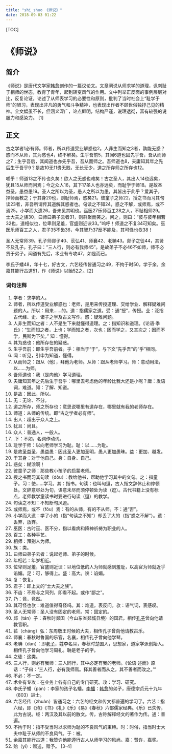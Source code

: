 ```yaml
---
title: "shi_shuo 《师说》"
date: 2018-09-03 01:22
---
```


[TOC]

# 《师说》



## 简介

《师说》是唐代文学家[韩愈](https://baike.baidu.com/item/%E9%9F%A9%E6%84%88/127407)创作的一篇议论文。文章阐说从师求学的道理，讽刺耻于相师的世态，教育了青年，起到转变风气的作用。文中列举正反面的事例层层对比，反复论证，论述了从师表学习的必要性和原则，批判了当时社会上“耻学于师”的陋习，表现出非凡的勇气和斗争精神，也表现出作者不顾世俗独抒己见的精神。全文幅虽不长，但涵义深广，论点鲜明，结构严谨，说理透彻，富有较强的说服力和感染力。 [1] 



## 正文

古之学者1必有师。师者，所以传道受业解惑也2。人非生而知之3者，孰能无惑？惑而不从师，其为惑也4，终不解矣。生乎吾前5，其闻6道也固先乎吾，吾从而师之7；生乎吾后，其闻道也亦先乎吾，吾从而师之。吾师道也8，夫庸知其年之先后生于吾乎9？是故10无11贵无贱，无长无少，道之所存师之所存也12。

嗟乎！师道13之不传也久矣！欲人之无惑也难矣！古之圣人，其出人14也远矣，犹且15从师而问焉；今之众人16，其下17圣人也亦远矣，而耻学于师18。是故圣益圣，愚益愚19。圣人之所以为圣，愚人之所以为愚，其皆出于此乎？爱其子，择师而教之；于其身20也，则耻师焉，惑矣21。彼童子之师22，授之书而习其句读23者，非吾所谓传其道解其惑者也。句读之不知24，惑之不解，或师焉，或不焉25，小学而大遗26，吾未见其明也。巫医27乐师百工28之人，不耻相师29。士大夫之族30，曰师曰弟子云者31，则群聚而笑之。问之，则曰：“彼与彼年相若32也，道相似也，位卑则足羞，官盛则近谀33。”呜呼！师道之不复34可知矣。巫医乐师百工之人，君子35不齿36，今其智乃37反不能及，其可怪也欤38！

圣人无常师39。孔子师郯子40、苌弘41、师襄42、老聃43。郯子之徒44，其贤不及孔子。孔子曰：“三人行，则必有我师45”。是故弟子不必46不如师，师不必贤于弟子。闻道有先后，术业有专攻47，如是而已。

李氏子蟠48，年十七，好古文，六艺经传皆通习之49，不拘于时50，学于余。余嘉其能行古道51，作《师说》以贻52之。[2] 



### 词句注释

1. 学者：求学的人。
2. 师者，所以传道受业解惑也：老师，是用来传授道理、交给学业、解释疑难问题的人。所以：用来……的。道：指儒家之道。受：通“授”，传授。业：泛指古代经、史、诸子之学及古文写作。惑：疑难问题。
3. 人非生而知之者：人不是生下来就懂得道理。之：指知识和道理。《论语·季氏》：“生而知之者，上也；学而知之者，次也；困而学之，又其次之；困而不学，民斯为下矣。” 知：懂得。
4. 其为惑也：他所存在的疑惑。
5. 生乎吾前：即生乎吾前者。乎：相当于“于”，与下文“先乎吾”的“乎”相同。
6. 闻：听见，引申为知道，懂得。
7. 从而师之：跟从（他），拜他为老师。从师：跟从老师学习。师：意动用法，以……为师。
8. 吾师道也：我（是向他）学习道理。
9. 夫庸知其年之先后生于吾乎：哪里去考虑他的年龄比我大还是小呢？庸：发语词，难道。知：了解、知道。
10. 是故：因此，所以。
11. 无：无论、不分。
12. 道之所存，师之所存也：意思说哪里有道存在，哪里就有我的老师存在。
13. 师道：从师的传统。即“古之学者必有师”。
14. 出人：超出于众人之上。
15. 犹且：尚且。
16. 众人：普通人，一般人。
17. .下：不如，名词作动词。
18. 耻学于师：以向老师学习为耻。耻：以……为耻。
19. 是故圣益圣，愚益愚：因此圣人更加圣明，愚人更加愚昧。益：更加、越发。
20. 于其身：对于他自己。身：自身、自己。
21. 惑矣：糊涂啊！
22. 彼童子之师：那些教小孩子的启蒙老师。
23. 授之书而习其句读（dòu）：教给他书，帮助他学习其中的文句。之：指童子。习：使……学习。其：指书。句读：也叫句逗，古人指文辞休止和停顿处。文辞意尽处为句，语意未尽而须停顿处为读（逗）。古代书籍上没有标点，老师教学童读书时要进行句读（逗）的教学。
24. 句读之不知：不知断句风逗。
25. 或师焉，或不（fǒu）焉：有的从师，有的不从师。不：通“否”。
26. 小学而大遗：学了小的（指“句读之不知”）却丢了大的（指“惑之不解”）。遗：丢弃，放弃。
27. 巫医：古时巫、医不分，指以看病和降神祈祷为职业的人。
28. 百工：各种手艺。
29. 相师：拜别人为师。
30. 族：类。
31. 曰师曰弟子云者：说起老师、弟子的时候。
32. 年相若：年岁相近。
33. 位卑则足羞，官盛则近谀：以地位低的人为师就感到羞耻，以高官为师就近乎谄媚。足：可，够得上。盛：高大。谀：谄媚。
34. 复：恢复。
35. 君子：即上文的“士大夫之族”。
36. 不齿：不屑与之同列，即看不起。或作“鄙之”。
37. 乃：竟，竟然。
38. 其可怪也欤：难道值得奇怪吗。其：难道，表反问。欤：语气词，表感叹。
39. 圣人无常师：圣人没有固定的老师。常：固定的。
40. 郯（tán）子：春秋时郯国（今山东省郯城县境）的国君，相传[孔子](https://baike.baidu.com/item/%E5%AD%94%E5%AD%90/1584)曾向他请教官职。
41. 苌（cháng）弘：东周敬王时候的大夫，相传孔子曾向他请教古乐。
42. 师襄：春秋时鲁国的乐官，名襄，相传孔子曾向他学琴。
43. 老聃（dān）：即[老子](https://baike.baidu.com/item/%E8%80%81%E5%AD%90/5448)，姓李名耳，春秋时楚国人，思想家，道家学派创始人。相传孔子曾向他学习周礼。聃是老子的字。
44. 之徒：这类。
45. 三人行，则必有我师：三人同行，其中必定有我的老师。《论语·述而》原话：“子曰：‘三人行，必有我师焉。择其善者而从之，其不善者而改之。’”
46. 不必：不一定。
47. 术业有专攻：在业务上各有自己的专门研究。攻：学习、研究。
48. 李氏子蟠（pán）：李家的孩子名蟠。[李蟠](https://baike.baidu.com/item/%E6%9D%8E%E8%9F%A0/3626662)：[韩愈](https://baike.baidu.com/item/%E9%9F%A9%E6%84%88/127407)的弟子，唐德宗贞元十九年（803）进士。
49. 六艺经传（zhuàn）皆通习之：六艺的经文和传文都普遍的学习了。六艺：指六经，即《诗》《书》《礼》《乐》《易》《春秋》六部儒家经典。《乐》已失传，此为古说。经：两汉及其以前的散文。传，古称解释经文的著作为传。通：普遍。
50. 不拘于时：指不受当时以求师为耻的不良风气的束缚。时：时俗，指当时士大夫中耻于从师的不良风气。于：被。
51. 余嘉其能行古道：我赞许他能遵行古人从师学习的风尚。嘉：赞许，嘉奖。
52. 贻（yí）：赠送，赠予。 [3-4] 